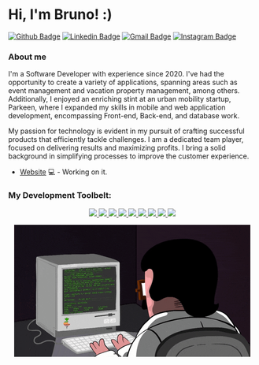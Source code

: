 # Hi, I'm Bruno! :)

[![Github Badge](https://img.shields.io/badge/-Github-000?style=flat&logo=Github&logoColor=white&link=https://github.com/bruno-silverio)](https://github.com/bruno-silverio)
[![Linkedin Badge](https://img.shields.io/badge/-LinkedIn-blue?style=flat&logo=Linkedin&logoColor=white&link=https://www.linkedin.com/in/bruno-silverio/)](https://www.linkedin.com/in/bruno-silverio/)
[![Gmail Badge](https://img.shields.io/badge/-Gmail-c14438?style=flat&logo=Gmail&logoColor=white&link=mailto:bcamilo94@gmail.com)](mailto:bcamilo94@gmail.com)
[![Instagram Badge](https://img.shields.io/badge/Instagram-E4405F?style=flat&logo=instagram&logoColor=white)](https://www.instagram.com/onurb.cs/)


### About me
I'm a Software Developer with experience since 2020. I've had the opportunity to create a variety of applications, spanning areas such as event management and vacation property management, among others. Additionally, I enjoyed an enriching stint at an urban mobility startup, Parkeen, where I expanded my skills in mobile and web application development, encompassing Front-end, Back-end, and database work.

My passion for technology is evident in my pursuit of crafting successful products that efficiently tackle challenges. I am a dedicated team player, focused on delivering results and maximizing profits. I bring a solid background in simplifying processes to improve the customer experience.

- [Website](https://google.com/) 💻 - Working on it.

### My Development Toolbelt:
<p align="center">
  <a href="https://skillicons.dev">
    <img src="https://skillicons.dev/icons?i=js" />
    <!--
    <img src="https://skillicons.dev/icons?i=html" />
    <img src="https://skillicons.dev/icons?i=css" />-->
    <img src="https://skillicons.dev/icons?i=nodejs" />
    <img src="https://skillicons.dev/icons?i=react" />
    <img src="https://skillicons.dev/icons?i=java" />
    <!--<img src="https://skillicons.dev/icons?i=androidstudio" />
    <img src="https://skillicons.dev/icons?i=kotlin" />
    <img src="https://skillicons.dev/icons?i=cs" />-->
    <img src="https://skillicons.dev/icons?i=git" />
    <img src="https://skillicons.dev/icons?i=vscode" />
    <img src="https://skillicons.dev/icons?i=firebase" />
    <img src="https://skillicons.dev/icons?i=docker" />
    <img src="https://skillicons.dev/icons?i=tensorflow" />
  </a>
</p>
<p align="center">
<img width="480px" height="268px" src="https://github.com/bruno-silverio/bruno-silverio/blob/main/giphy.gif">
</p>
